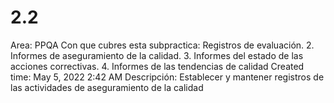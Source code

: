 # 2.2

Area: PPQA
Con que cubres esta subpractica: Registros de evaluación.
2. Informes de aseguramiento de la calidad.
3. Informes del estado de las acciones correctivas.
4. Informes de las tendencias de calidad
Created time: May 5, 2022 2:42 AM
Descripción: Establecer y mantener registros de las actividades de aseguramiento de la calidad